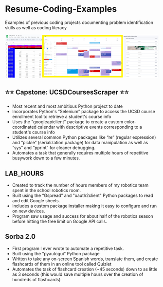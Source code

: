 # Resume-Coding-Examples
Examples of previous coding projects documenting problem identification skills as well as coding literacy

![Coding Collage](https://github.com/tkiyohar/Resume-Gallery-Assets/blob/main/Coding_Collage.png)

## ⭐⭐ Capstone: UCSDCoursesScraper ⭐⭐
- Most recent and most ambitious Python project to date
- Incorporates Python's “Selenium” package to access the UCSD course enrollment tool to retrieve a student's course info
- Uses the "googleapiclient" package to create a custom color-coordinated calendar with descriptive events corresponding to a student's course info
- Utilizes several common Python packages like “re” (regular expression) and “pickle” (serialization package) for data manipulation as well as “sys” and “pprint” for cleaner debugging.
- Automates a task that generally requires multiple hours of repetitive busywork down to a few minutes.
 
 
## LAB_HOURS
- Created to track the number of hours members of my robotics team spent in the school robotics room. 
- Built using the “Gspread” and "oauth2client" Python packages to read and edit Google sheets.
- Includes a custom package installer making it easy to configure and run on new devices.
- Program saw usage and success for about half of the robotics season before hitting the free limit on Google API calls.
 
 
## Sorba 2.0
- First program I ever wrote to automate a repetitive task.
- Built using the “pyautogui” Python package
- Written to take any on-screen Spanish words, translate them, and create flashcards of them in an online tool called Quizlet
- Automates the task of flashcard creation (~45 seconds) down to as little as 3 seconds (this would save multiple hours over the creation of hundreds of flashcards)
